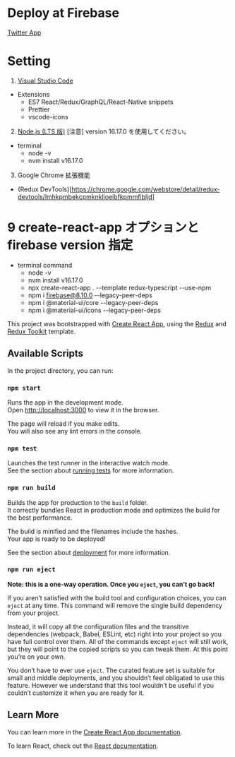 # Deploy at Firebase

[Twitter App](https://twitter-app-c9815.web.app)

# Setting

1. [Visual Studio Code](https://code.visualstudio.com/)

- Extensions
  - ES7 React/Redux/GraphQL/React-Native snippets
  - Prettier
  - vscode-icons

2. [Node.js (LTS 版)](https://nodejs.org/ja/)
   [注意] version 16.17.0 を使用してください。

- terminal
  - node -v
  - nvm install v16.17.0

3. Google Chrome 拡張機能

- (Redux DevTools)[https://chrome.google.com/webstore/detail/redux-devtools/lmhkpmbekcpmknklioeibfkpmmfibljd]

# 9 create-react-app オプションと firebase version 指定

<!-- create-react-app オプションと firebase version指定 -->

- terminal command
  - node -v
  - nvm install v16.17.0
  <!-- 次の動画の、4:00辺りのcreate-react-appコマンドですが、--use-npmオプションを付けて実行して下さい。 -->
  - npx create-react-app . --template redux-typescript --use-npm
  <!-- 5:17辺りの npm i firebaseコマンドで下記versionを指定してください。 -->
  - npm i firebase@8.10.0 --legacy-peer-deps
  <!-- 次の動画でnpm installする下記一部のpackageはReact18との互換性でインストールエラーとなる為、--legacy-peer-depsのオプションを指定してinstallしてください。 -->
  - npm i @material-ui/core --legacy-peer-deps
  - npm i @material-ui/icons --legacy-peer-deps

This project was bootstrapped with [Create React App](https://github.com/facebook/create-react-app), using the [Redux](https://redux.js.org/) and [Redux Toolkit](https://redux-toolkit.js.org/) template.

## Available Scripts

In the project directory, you can run:

### `npm start`

Runs the app in the development mode.<br />
Open [http://localhost:3000](http://localhost:3000) to view it in the browser.

The page will reload if you make edits.<br />
You will also see any lint errors in the console.

### `npm test`

Launches the test runner in the interactive watch mode.<br />
See the section about [running tests](https://facebook.github.io/create-react-app/docs/running-tests) for more information.

### `npm run build`

Builds the app for production to the `build` folder.<br />
It correctly bundles React in production mode and optimizes the build for the best performance.

The build is minified and the filenames include the hashes.<br />
Your app is ready to be deployed!

See the section about [deployment](https://facebook.github.io/create-react-app/docs/deployment) for more information.

### `npm run eject`

**Note: this is a one-way operation. Once you `eject`, you can’t go back!**

If you aren’t satisfied with the build tool and configuration choices, you can `eject` at any time. This command will remove the single build dependency from your project.

Instead, it will copy all the configuration files and the transitive dependencies (webpack, Babel, ESLint, etc) right into your project so you have full control over them. All of the commands except `eject` will still work, but they will point to the copied scripts so you can tweak them. At this point you’re on your own.

You don’t have to ever use `eject`. The curated feature set is suitable for small and middle deployments, and you shouldn’t feel obligated to use this feature. However we understand that this tool wouldn’t be useful if you couldn’t customize it when you are ready for it.

## Learn More

You can learn more in the [Create React App documentation](https://facebook.github.io/create-react-app/docs/getting-started).

To learn React, check out the [React documentation](https://reactjs.org/).
